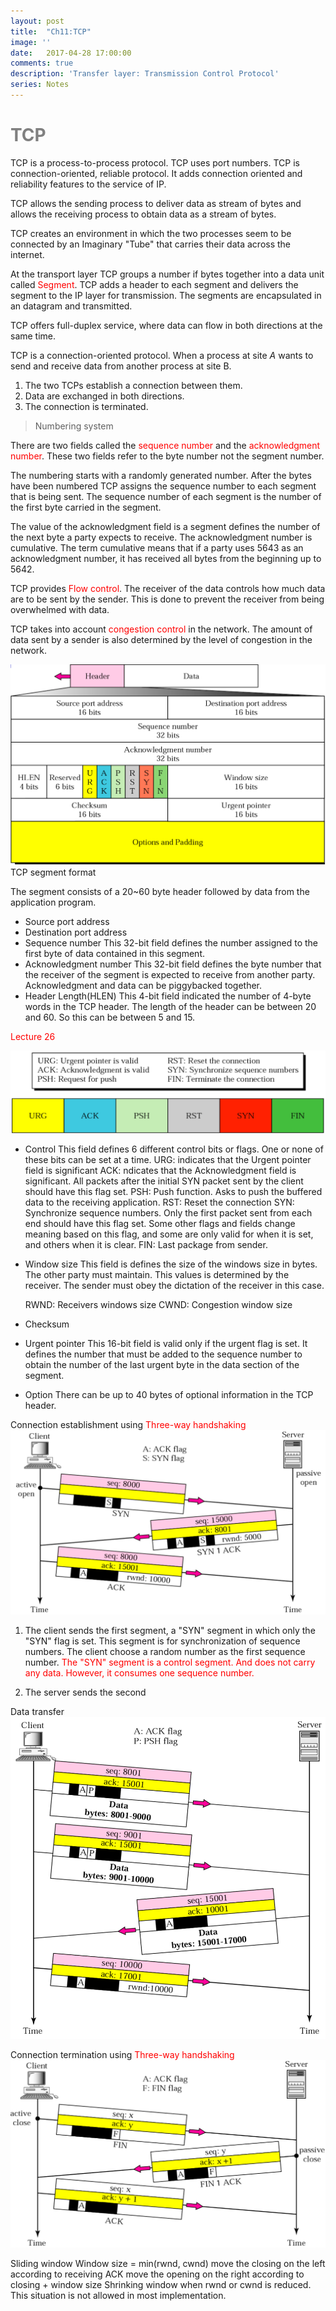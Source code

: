 ```yaml
---
layout: post
title:  "Ch11:TCP"
image: ''
date:   2017-04-28 17:00:00
comments: true
description: 'Transfer layer: Transmission Control Protocol'
series: Notes
---
```

<h1 style="color:grey">TCP</h1>
TCP is a process-to-process protocol. TCP uses port numbers. TCP is connection-oriented, reliable protocol. It adds connection oriented and reliability features to the service of IP.

TCP allows the sending process to deliver data as stream of bytes and allows the receiving process to obtain data as a stream of bytes. 

TCP creates an environment in which the two processes seem to be connected by an Imaginary "Tube" that carries their data across the internet.

At the transport layer TCP groups a number if bytes together into a data unit called <label style="color: red;">Segment</label>. TCP adds a header to each segment and delivers the segment to the IP layer for transmission. The segments are encapsulated in an datagram and transmitted.

TCP offers full-duplex service, where data can flow in both directions at the same time.

TCP is a connection-oriented protocol. When a process at site *A* wants to send and receive data from another process at site B. 
1. The two TCPs establish a connection between them.
2. Data are exchanged in both directions.
3. The connection is terminated.

> Numbering system

There are two fields called the <label style="color: red;">sequence number</label> and the <label style="color: red;">acknowledgment number</label>. These two fields refer to the byte number not the segment number.

The numbering starts with a randomly generated number.
After the bytes have been numbered TCP assigns the sequence number to each segment that is being sent. The sequence number of each segment is the number of the first byte carried in the segment.

The value of the acknowledgment field is a segment defines the number of the next byte a party expects to receive.
The acknowledgment number is cumulative.
The term cumulative means that if a party uses 5643 as an acknowledgment number, it has received all bytes from the beginning up to 5642.

TCP provides <label style="color: red;">Flow control</label>.
The receiver of the data controls how much data are to be sent by the sender. This is done to prevent the receiver from being overwhelmed with data.

TCP takes into account <label style="color: red;">congestion control</label> in the network. The amount of data sent by a sender is also determined by the level of congestion in the network.

<img src="/assets/img/TCP-IP/Figure12.5.png">
TCP segment format

The segment consists of a 20~60 byte header followed by data from the application program. 
- Source port address
- Destination port address
- Sequence number
	This 32-bit field defines the number assigned to the first byte of data contained in this segment.
- Acknowledgment number
	This 32-bit field defines the byte number that the receiver of the segment is expected to receive from another party.
	Acknowledgment and data can be piggybacked together.
- Header Length(HLEN)
	This 4-bit field indicated the number of 4-byte words in the TCP header. The length of the header can be between 20 and 60. So this can be between 5 and 15.


<p style="color:red">Lecture 26</p>

<img src="/assets/img/TCP-IP/Figure12.6.png">

- Control
	This field defines 6 different control bits or flags. One or none of these bits can be set at a time. 
	URG: indicates that the Urgent pointer field is significant
	ACK: ndicates that the Acknowledgment field is significant. All packets after the initial SYN packet sent by the client should have this flag set.
	PSH: Push function. Asks to push the buffered data to the receiving application.
	RST: Reset the connection
	SYN: Synchronize sequence numbers. Only the first packet sent from each end should have this flag set. Some other flags and fields change meaning based on this flag, and some are only valid for when it is set, and others when it is clear.
	FIN: Last package from sender.
- Window size
	This field is defines the size of the windows size in bytes. The other party must maintain. This values is determined by the receiver. The sender must obey the dictation of the receiver in this case.
	
	RWND: Receivers windows size
	CWND: Congestion window size

- Checksum
- Urgent pointer
This 16-bit field is valid only if the urgent flag is set. It defines the number that must be added to the sequence number to obtain the number of the last urgent byte in the data section of the segment.

- Option
There can be up to 40 bytes of optional information in the TCP header.

Connection establishment using <label style="color: red;">Three-way handshaking</label>
<img src="/assets/img/TCP-IP/Figure12.9.png">
1. The client sends the first segment, a "SYN" segment in which only the "SYN" flag is set. This segment is for synchronization of sequence numbers. The client choose a random number as the first sequence number.
<label style="color: red;">The "SYN" segment is a control segment. And does not carry any data. However, it consumes one sequence number.</label>

2. The server sends the second 

Data transfer
<img src="/assets/img/TCP-IP/Figure12.10.png">

Connection termination using <label style="color: red;">Three-way handshaking</label>
<img src="/assets/img/TCP-IP/Figure12.11.png">

Sliding window
Window size = min(rwnd, cwnd)
move the closing on the left according to receiving ACK
move the opening on the right according to closing + window size 
Shrinking window when rwnd or cwnd is reduced. This situation is not allowed in most implementation.

